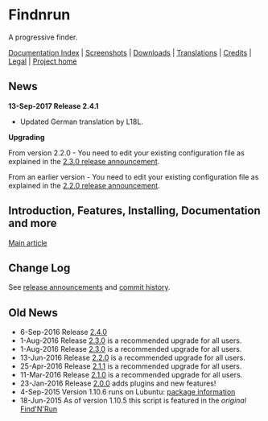 # Findnrun

A progressive finder.

[Documentation Index](http://github.com/step-/find-n-run/tree/master/usr/share/doc/findnrun/index.md)
   | [Screenshots](http://github.com/step-/find-n-run/tree/master/usr/share/doc/findnrun/screenshots.md)
   | [Downloads](http://github.com/step-/find-n-run/releases)
   | [Translations](http://github.com/step-/find-n-run/tree/master/usr/share/doc/findnrun/TRANSLATING.md)
   | [Credits](http://github.com/step-/find-n-run/tree/master/usr/share/doc/findnrun/CREDITS.md)
   | [Legal](http://github.com/step-/find-n-run/tree/master/LICENSE)
   | [Project home](http://github.com/step-/find-n-run)

## News

**13-Sep-2017 Release 2.4.1**
 * Updated German translation by L18L.

**Upgrading**

From version 2.2.0 - You need to edit your existing configuration file
as explained in the
[2.3.0 release announcement](https://github.com/step-/find-n-run/releases/tag/2.3.0).

From an earlier version - You need to edit your existing configuration
file as explained in the
[2.2.0 release announcement](https://github.com/step-/find-n-run/releases/tag/2.2.0).

## Introduction, Features, Installing, Documentation and more

[Main article](http://github.com/step-/find-n-run/tree/master/usr/share/doc/findnrun/index.md)

## Change Log

See [release announcements](https://github.com/step-/find-n-run/releases)
and
[commit history](https://github.com/step-/find-n-run/commits/master).

## Old News

 * 6-Sep-2016 Release
   [2.4.0](https://github.com/step-/find-n-run/releases/tag/2.4.0)
 * 1-Aug-2016 Release
   [2.3.0](https://github.com/step-/find-n-run/releases/tag/2.3.0)
   is a recommended upgrade for all users.
 * 1-Aug-2016 Release
   [2.3.0](https://github.com/step-/find-n-run/releases/tag/2.3.0)
   is a recommended upgrade for all users.
 * 13-Jun-2016 Release
   [2.2.0](https://github.com/step-/find-n-run/releases/tag/2.2.0)
   is a recommended upgrade for all users.
 * 25-Apr-2016 Release
   [2.1.1](https://github.com/step-/find-n-run/releases/tag/2.1.1)
   is a recommended upgrade for all users.
 * 11-Mar-2016 Release
   [2.1.0](https://github.com/step-/find-n-run/releases/tag/2.1.0)
   is a recommended upgrade for all users.
 * 23-Jan-2016 Release
   [2.0.0](https://github.com/step-/find-n-run/releases/tag/2.0.0)
   adds plugins and new features!
 * 4-Sep-2015 Version 1.10.6 runs on Lubuntu:
   [package information](http://github.com/step-/find-n-run/tree/master/usr/share/doc/findnrun/DEBIAN.md)
 * 18-Jun-2015 As of version 1.10.5 this script is featured in the
   _original_
   [Find'N'Run](http://www.murga-linux.com/puppy/viewtopic.php?t=98330)


